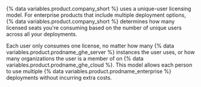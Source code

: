 {% data variables.product.company_short %} uses a unique-user licensing model. For enterprise products that include multiple deployment options, {% data variables.product.company_short %} determines how many licensed seats you're consuming based on the number of unique users across all your deployments.

Each user only consumes one license, no matter how many {% data variables.product.prodname_ghe_server %} instances the user uses, or how many organizations the user is a member of on {% data variables.product.prodname_ghe_cloud %}. This model allows each person to use multiple {% data variables.product.prodname_enterprise %} deployments without incurring extra costs.
